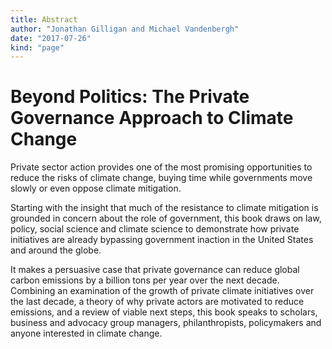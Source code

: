 ```yaml
---
title: Abstract
author: "Jonathan Gilligan and Michael Vandenbergh"
date: "2017-07-26"
kind: "page"
---
```

# Beyond Politics: The Private Governance Approach to Climate Change

Private sector action provides one of the most promising opportunities to reduce 
the risks of climate change, buying time while governments move slowly or even 
oppose climate mitigation. 

Starting with the insight that much of the resistance to climate mitigation is 
grounded in concern about the role of government, this book draws on law, policy, 
social science and climate science to demonstrate how private initiatives are 
already bypassing government inaction in the United States and around the globe. 

It makes a persuasive case that private governance can reduce global carbon 
emissions by a billion tons per year over the next decade. 
Combining an examination of the growth of private climate initiatives over the 
last decade, a theory of why private actors are motivated to reduce emissions, 
and a review of viable next steps, this book speaks to scholars, business and 
advocacy group managers, philanthropists, policymakers and anyone interested in 
climate change.
